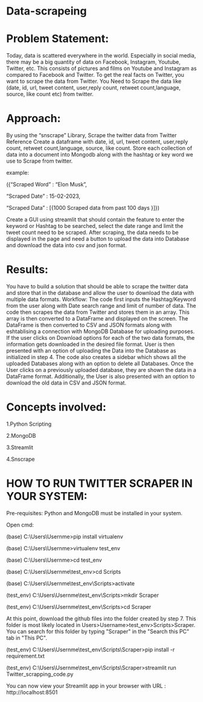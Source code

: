 # Data-scrapeing
# Problem Statement:
Today, data is scattered everywhere in the world. Especially in social media, there may be a big quantity of data on Facebook, Instagram, Youtube, Twitter, etc. This consists of pictures and films on Youtube and Instagram as compared to Facebook and Twitter. To get the real facts on Twitter, you want to scrape the data from Twitter. You Need to Scrape the data like (date, id, url, tweet content, user,reply count, retweet count,language, source, like count etc) from twitter.

# Approach:
By using the “snscrape” Library, Scrape the twitter data from Twitter Reference Create a dataframe with date, id, url, tweet content, user,reply count, retweet count,language, source, like count. Store each collection of data into a document into Mongodb along with the hashtag or key word we use to Scrape from twitter.

example:

({“Scraped Word”           : “Elon Musk”,

 “Scraped Date”            : 15-02-2023,
 
 “Scraped Data”            : [{1000  Scraped data from past 100 days }]})
 
Create a GUI using streamlit that should contain the feature to enter the keyword or Hashtag to be searched, select the date range and limit the tweet count need to be scraped. After scraping, the data needs to be displayed in the page and need a button to upload the data into Database and download the data into csv and json format.

# Results:

You have to build a solution that should be able to scrape the twitter data and store that in the database and allow the user to download the data with multiple data formats.
Workflow:
The code first inputs the Hashtag/Keyword from the user along with Date search range and limit of number of data.
The code then scrapes the data from Twitter and stores them in an array.
This array is then converted to a DataFrame and displayed on the screen.
The DataFrame is then converted to CSV and JSON formats along with eshtablising a connection with MongoDB Database for uploading purposes.
If the user clicks on Download options for each of the two data formats, the information gets downloaded in the desired file format.
User is then presented with an option of uploading the Data into the Database as initialized in step 4.
The code also creates a sidebar which shows all the uploaded Databases along with an option to delete all Databases.
Once the User clicks on a previously uploaded database, they are shown the data in a DataFrame format.
Additionally, the User is also presented with an option to download the old data in CSV and JSON format.

# Concepts involved:

 1.Python Scripting
 
 2.MongoDB
 
 3.Streamlit
 
 4.Snscrape
 
# HOW TO RUN TWITTER SCRAPER IN YOUR SYSTEM:
Pre-requisites: Python and MongoDB must be installed in your system.

Open cmd:

(base) C:\Users\Usernme>pip install virtualenv

(base) C:\Users\Usernme>virtualenv test_env

(base) C:\Users\Usernme>cd test_env

(base) C:\Users\Usernme\test_env>cd Scripts

(base) C:\Users\Usernme\test_env\Scripts>activate

(test_env) C:\Users\Usernme\test_env\Scripts>mkdir Scraper

(test_env) C:\Users\Usernme\test_env\Scripts>cd Scraper

At this point, download the github files into the folder created by step 7. This folder is most likely located in Users>Username>test_env>Scripts>Scraper. You can search for this folder by typing "Scraper" in the "Search this PC" tab in "This PC".

(test_env) C:\Users\Usernme\test_env\Scripts\Scraper>pip install -r requirement.txt

(test_env) C:\Users\Usernme\test_env\Scripts\Scraper>streamlit run Twitter_scrapping_code.py

You can now view your Streamlit app in your browser with URL : http://localhost:8501
